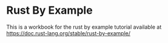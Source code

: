 # Rust By Example

This is a workbook for the rust by example tutorial available at https://doc.rust-lang.org/stable/rust-by-example/
